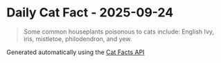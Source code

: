 # Daily Cat Fact - 2025-09-24

> Some common houseplants poisonous to cats include: English Ivy, iris, mistletoe, philodendron, and yew.

Generated automatically using the [Cat Facts API](https://catfact.ninja)
